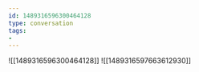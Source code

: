 ```yaml
---
id: 1489316596300464128
type: conversation
tags:
- 
---
```

![[1489316596300464128]]
![[1489316597663612930]]

